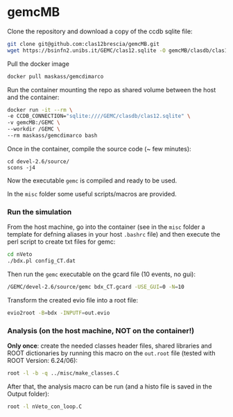 # gemcMB

Clone the repository and download a copy of the ccdb sqlite file:
```bash
git clone git@github.com:clas12brescia/gemcMB.git
wget https://bsinfn2.unibs.it/GEMC/clas12.sqlite -O gemcMB/clasdb/clas12.sqlite
```
Pull the docker image
```bash
docker pull maskass/gemcdimarco
```
Run the container mounting the repo as shared volume between the host and the container:
```bash
docker run -it --rm \
-e CCDB_CONNECTION="sqlite:////GEMC/clasdb/clas12.sqlite" \
-v gemcMB:/GEMC \
--workdir /GEMC \
--rm maskass/gemcdimarco bash
```
Once in the container, compile the source code (~ few minutes):
```
cd devel-2.6/source/
scons -j4
```
Now the executable `gemc` is compiled and ready to be used. 

In the `misc` folder some useful scripts/macros are provided.

### Run the simulation

From the host machine, go into the container (see in the `misc` folder a template for defning aliases in your host `.bashrc` file) and then execute the perl script to create txt files for gemc:
```bash
cd nVeto
./bdx.pl config_CT.dat
```
Then run the `gemc` executable on the gcard file (10 events, no gui):
```bash
/GEMC/devel-2.6/source/gemc bdx_CT.gcard -USE_GUI=0 -N=10
```
Transform the created evio file into a root file:
```bash
evio2root -B=bdx -INPUTF=out.evio
```

### Analysis (on the host machine, NOT on the container!)

**Only once**: create the needed classes header files, shared libraries and ROOT dictionaries by running this macro on the `out.root` file (tested with ROOT Version: 6.24/06):
```bash
root -l -b -q ../misc/make_classes.C
```
After that, the analysis macro can be run (and a histo file is saved in the Output folder):
```bash
root -l nVeto_con_loop.C
```
